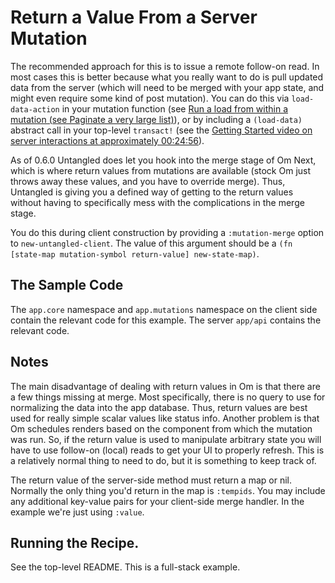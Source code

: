 # Return a Value From a Server Mutation

The recommended approach for this is to issue a remote follow-on read. In most cases this is better because
what you really want to do is pull updated data from the server (which will need to be merged with your app
state, and might even require some kind of post mutation). You can do this via `load-data-action` in your mutation
function (see [Run a load from within a mutation (see Paginate a very large list)](recipes/paginate-large-lists)), or by
including a `(load-data)` abstract call in your top-level `transact!` (see the [Getting Started video on server
interactions at approximately 00:24:56](https://youtu.be/t49JYB27fv8?t=24m56s)).

As of 0.6.0 Untangled does let you hook into the merge stage of Om Next, which is where return values from mutations
are available (stock Om just throws away these values, and you have to override merge). Thus, Untangled is giving
you a defined way of getting to the return values without having to specifically mess with the complications
in the merge stage.

You do this during client construction by providing a `:mutation-merge` option to `new-untangled-client`. The value of
this argument should be a `(fn [state-map mutation-symbol return-value] new-state-map)`.

## The Sample Code

The `app.core` namespace and `app.mutations` namespace on the client side contain the relevant code for this example. 
The server `app/api` contains the relevant code.

## Notes

The main disadvantage of dealing with return values in Om is that there are a few things missing at merge. Most specifically,
there is no query to use for normalizing the data into the app database. Thus, return values 
are best used for really simple scalar values like status info. Another problem is
that Om schedules renders based on the component from which the mutation was run. So,
if the return value is used to manipulate arbitrary state you will have to
use follow-on (local) reads to get your UI to properly refresh. This is a
relatively normal thing to need to do, but it is something to keep track of.

The return value of the server-side method must return a map or nil. Normally the only thing
you'd return in the map is `:tempids`. You may include any additional key-value pairs for
your client-side merge handler. In the example we're just using `:value`.

## Running the Recipe. 

See the top-level README. This is a full-stack example.

